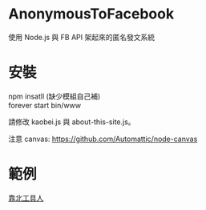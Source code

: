 # AnonymousToFacebook

使用 Node.js 與 FB API 架起來的匿名發文系統

# 安裝

npm insatll (缺少模組自己補)<br/>
forever start bin/www<br/>

請修改 kaobei.js 與 about-this-site.js。

注意 canvas: <a href="https://github.com/Automattic/node-canvas" target="_blank">https://github.com/Automattic/node-canvas</a>

# 範例
<a href="https://www.facebook.com/toolmanpage/" target="_blank">靠北工具人</a>
